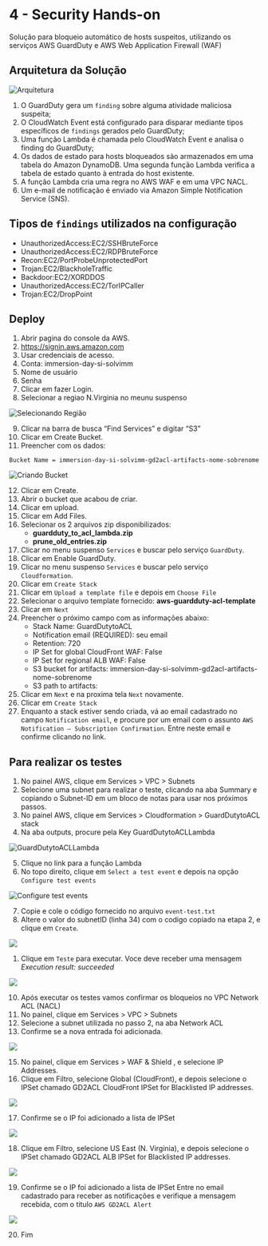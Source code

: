 4 - Security Hands-on
==

Solução para bloqueio automático de hosts suspeitos, utilizando os serviços AWS GuardDuty e AWS Web Application Firewall (WAF)

## Arquitetura da Solução

![Arquitetura](../../imgs/4.1.png)

1.    O GuardDuty gera um `finding` sobre alguma atividade maliciosa suspeita;
2.   O CloudWatch Event está configurado para disparar mediante tipos específicos de `findings` gerados pelo GuardDuty; 
3.   Uma função Lambda é chamada pelo CloudWatch Event e analisa o finding do GuardDuty;
4.   Os dados de estado para hosts bloqueados são armazenados em uma tabela do Amazon DynamoDB. Uma segunda função Lambda verifica a tabela de estado quanto à entrada do host existente.
5.   A função Lambda cria uma regra no AWS WAF e em uma VPC NACL.
6.   Um e-mail de notificação é enviado via Amazon Simple Notification Service (SNS).

## Tipos de `findings` utilizados na configuração


-   UnauthorizedAccess:EC2/SSHBruteForce
-   UnauthorizedAccess:EC2/RDPBruteForce
-   Recon:EC2/PortProbeUnprotectedPort
-   Trojan:EC2/BlackholeTraffic
-   Backdoor:EC2/XORDDOS
-   UnauthorizedAccess:EC2/TorIPCaller
-   Trojan:EC2/DropPoint

## Deploy

1.  Abrir pagina do console da AWS.
2.  https://signin.aws.amazon.com
3.  Usar credenciais de acesso.
4.  Conta: immersion-day-si-solvimm
5.  Nome de usuário
6.  Senha
7.  Clicar em fazer Login.
8.  Selecionar a regiao N.Virginia no meunu suspenso

![Selecionando Região](../../imgs/4.2.png)

9.  Clicar na barra de busca “Find Services” e digitar “S3”
10.  Clicar em Create Bucket.
11.  Preencher com os dados:
```
Bucket Name = immersion-day-si-solvimm-gd2acl-artifacts-nome-sobrenome
```

![Criando Bucket](../../imgs/4.3.png)

12.  Clicar em Create.
13.  Abrir o bucket que acabou de criar.
14.  Clicar em upload.
15.  Clicar em Add Files.
5.  Selecionar os 2 arquivos zip disponibilizados:
    -   **guardduty_to_acl_lambda.zip**
    -   **prune_old_entries.zip**
16.  Clicar no menu suspenso `Services` e buscar pelo serviço `GuardDuty`.
17. Clicar em Enable GuardDuty.
18. Clicar no menu suspenso `Services` e buscar pelo serviço `Cloudformation`.
19. Clicar em `Create Stack`
20. Clicar em `Upload a template file` e depois em `Choose File`
21. Selecionar o arquivo template fornecido: **aws-guardduty-acl-template**
22. Clicar em `Next`
23. Preencher o próximo campo com as informações abaixo:
    - Stack Name: GuardDutytoACL
    - Notification email (REQUIRED): seu email
    - Retention: 720
    - IP Set for global CloudFront WAF: False
    - IP Set for regional ALB WAF: False
    - S3 bucket for artifacts: immersion-day-si-solvimm-gd2acl-artifacts-nome-sobrenome
    - S3 path to artifacts: <VAZIO>
24.  Clicar em `Next` e na proxima tela `Next` novamente.
25.  Clicar em `Create Stack`
36.  Enquanto a stack estiver sendo criada, vá ao email cadastrado no campo `Notification email`, e procure por um email com o assunto `AWS Notification – Subscription Confirmation`. Entre neste email e confirme clicando no link.

## Para realizar os testes

1.  No painel AWS, clique em Services > VPC > Subnets
2.  Selecione uma subnet para realizar o teste, clicando na aba Summary e copiando o Subnet-ID em um bloco de notas para usar nos próximos passos.
3.  No painel AWS, clique em Services > Cloudformation > GuardDutytoACL stack
4.  Na aba outputs, procure pela Key GuardDutytoACLLambda

![GuardDutytoACLLambda](../../imgs/4.4.png)

5.  Clique no link para a função Lambda
6.  No topo direito, clique em `Select a test event` e depois na opção `Configure test events`

![Configure test events](../../imgs/4.5.png)

7.  Copie e cole o código fornecido no arquivo `event-test.txt`
8.  Altere o valor do subnetID (linha 34) com o codigo copiado na etapa 2, e clique em `Create`.

![](../../imgs/4.6.png)

1.  Clique em `Teste` para executar. Voce deve receber uma mensagem *Execution result: succeeded*

![](../../imgs/4.7.png)

10.  Após executar os testes vamos confirmar os bloqueios no VPC Network ACL (NACL)
12.  No painel, clique em Services > VPC > Subnets
13.  Selecione a subnet utilizada no passo 2, na aba Network ACL
14.  Confirme se a nova entrada foi adicionada.

![](../../imgs/4.8.png)

15.  No painel, clique em Services > WAF & Shield , e selecione IP Addresses.
16.  Clique em Filtro, selecione Global (CloudFront), e depois selecione o IPSet chamado GD2ACL CloudFront IPSet for Blacklisted IP addresses.

![](../../imgs/4.9.png)

17.  Confirme se o IP foi adicionado a lista de IPSet

![](../../imgs/4.10.png)

18.  Clique em Filtro, selecione US East (N. Virginia), e depois selecione o IPSet chamado GD2ACL ALB IPSet for Blacklisted IP addresses.

![](../../imgs/4.11.png)

19. Confirme se o IP foi adicionado a lista de IPSet
Entre no email cadastrado para receber as notificações e verifique a mensagem recebida, com o titulo  `AWS GD2ACL Alert`

![](../../imgs/4.12.png)

20. Fim